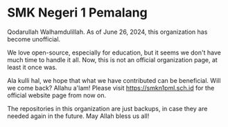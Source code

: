 # SMK Negeri 1 Pemalang

Qodarullah Walhamdulillah. As of June 26, 2024, this organization has become unofficial.

We love open-source, especially for education, but it seems we don't have much time to handle it all. Now, this is not an official organization page, at least it once was.

Ala kulli hal, we hope that what we have contributed can be beneficial. Will we come back? Allahu a'lam! Please visit https://smkn1pml.sch.id for the official website page from now on.

The repositories in this organization are just backups, in case they are needed again in the future. May Allah bless us all!
